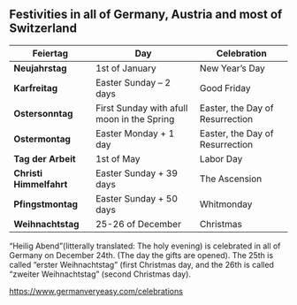 ## Festivities in all of Germany, Austria and most of Switzerland

| Feiertag                | Day                                      | Celebration                     |
| ----------------------- | ---------------------------------------- | ------------------------------- |
| **Neujahrstag**         | 1st of January                           | New Year’s Day                  |
| **Karfreitag**          | Easter Sunday – 2 days                   | Good Friday                     |
| **Ostersonntag**        | First Sunday with afull moon in the Spring | Easter, the Day of Resurrection |
| **Ostermontag**         | Easter Monday + 1 day                    | Easter, the Day of Resurrection |
| **Tag der Arbeit**      | 1st of May                               | Labor Day                       |
| **Christi Himmelfahrt** | Easter Sunday + 39 days                  | The Ascension                   |
| **Pfingstmontag**       | Easter Sunday + 50 days                  | Whitmonday                      |
| **Weihnachtstag**       | 25-26 of December                        | Christmas                       |

“Heilig Abend”(litterally translated: The holy evening) is celebrated in all of Germany on December 24th. (The day the gifts are opened). The 25th is called “erster Weihnachtstag” (first Christmas day, and the 26th is called “zweiter Weihnachtstag” (second Christmas day).



https://www.germanveryeasy.com/celebrations